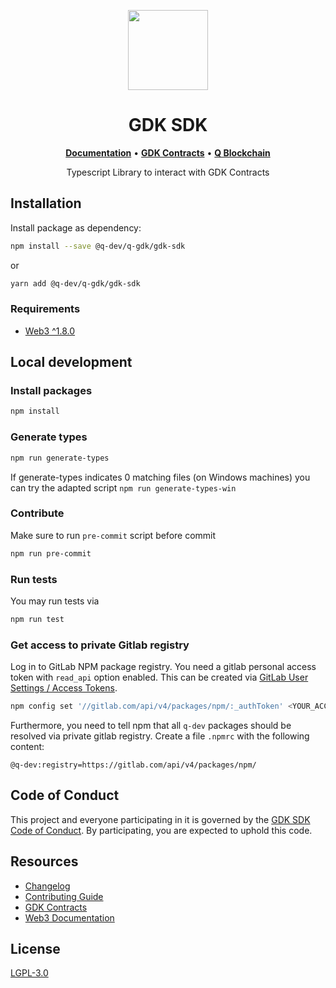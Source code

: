 <p></p>

<div align="center"><img alt="" src="img/q-logo.png" width="128"></div>

<div align="center"><h1>GDK SDK</h1></div>

<div align="center">

**[Documentation](https://q-dev.gitlab.io/q-gdk/gdk-sdk/latest/)** •
**[GDK Contracts](https://gitlab.com/q-dev/q-gdk/gdk-contracts)** •
**[Q Blockchain](https://q.org)**

</div>

<div align="center"><p>Typescript Library to interact with GDK Contracts</p></div>

<div align="center"></div>

## Installation

Install package as dependency:

```bash
npm install --save @q-dev/q-gdk/gdk-sdk
```

or

```bash
yarn add @q-dev/q-gdk/gdk-sdk
```

### Requirements

* [Web3 ^1.8.0](https://www.npmjs.com/package/web3)

## Local development

### Install packages

```bash
npm install
```

### Generate types

```bash
npm run generate-types
```

If generate-types indicates 0 matching files (on Windows machines) you can try the adapted script `npm run generate-types-win`

### Contribute

Make sure to run `pre-commit` script before commit

```bash
npm run pre-commit
```

### Run tests

You may run tests via

```bash
npm run test
```

### Get access to private Gitlab registry

Log in to GitLab NPM package registry. You need a gitlab personal access token with `read_api` option enabled. This can be created via [GitLab User Settings / Access Tokens](https://gitlab.com/-/profile/personal_access_tokens).

```bash
npm config set '//gitlab.com/api/v4/packages/npm/:_authToken' <YOUR_ACCESS_TOKEN>
```

Furthermore, you need to tell npm that all `q-dev` packages should be resolved via private gitlab registry. Create a file `.npmrc` with the following content:

```
@q-dev:registry=https://gitlab.com/api/v4/packages/npm/
```

## Code of Conduct

This project and everyone participating in it is governed by the
[GDK SDK Code of Conduct](CODE_OF_CONDUCT.md).
By participating, you are expected to uphold this code.

## Resources

* [Changelog](CHANGELOG.md)
* [Contributing Guide](CONTRIBUTING.md)
* [GDK Contracts](https://gitlab.com/q-dev/q-gdk/gdk-contracts)
* [Web3 Documentation](https://web3js.readthedocs.io/en/v1.8.0/)

## License

[LGPL-3.0](LICENSE)
